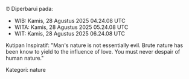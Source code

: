 ⏰ Diperbarui pada:
- WIB: Kamis, 28 Agustus 2025 04.24.08 UTC
- WITA: Kamis, 28 Agustus 2025 05.24.08 UTC
- WIT: Kamis, 28 Agustus 2025 06.24.08 UTC

Kutipan Inspiratif:
"Man's nature is not essentially evil. Brute nature has been know to yield to the influence of love. You must never despair of human nature."


Kategori: nature

